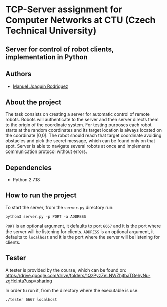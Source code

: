 # TCP-Server assignment for Computer Networks at CTU (Czech Technical University)
## Server for control of robot clients, implementation in Python

## Authors
- [Manuel Joaquín Rodríguez](https://github.com/rodriguezmanueljoaquin)

## About the project
The task consists on creating a server for automatic control of remote robots. Robots will authenticate to the server and then server directs them to the origin of the coordinate system. For testing purposes each robot starts at the random coordinates and its target location is always located on the coordinate [0,0]. The robot should reach that target coordinate avoiding obstacles and pick the secret message, which can be found only on that spot. Server is able to navigate several robots at once and implements communication protocol without errors.

## Dependencies
- Python 2.7.18

## How to run the project
To start the server, from the `server.py` directory run:
```
python3 server.py -p PORT -a ADDRESS
```
`PORT` is an optional argument, it defaults to port `6667` and it is the port where the server will be listening for clients.
`ADDRESS` is an optional argument, it defaults to `localhost` and it is the port where the server will be listening for clients.

## Tester
A tester is provided by the course, which can be found on: https://drive.google.com/drive/folders/1QzPyzZeLNWZhjtbaTGehyNu-zgHcInta?usp=sharing

In order tu run it, from the directory where the executable is use: 
```
./tester 6667 localhost
```